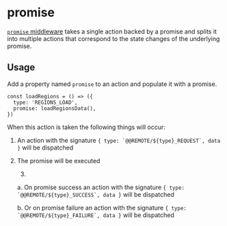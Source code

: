 # promise

[`promise` middleware](https://github.com/zakness/birchbox-gitbook/tree/1ad9356b440d8ffd191f6222475ef6f0c15444b0/src/middleware/promise/index.js) takes a single action backed by a promise and splits it into multiple actions that correspond to the state changes of the underlying promise.

## Usage

Add a property named `promise` to an action and populate it with a promise.

```text
const loadRegions = () => ({
  type: 'REGIONS_LOAD',
  promise: loadRegionsData(),
})
```

When this action is taken the following things will occur:

1. An action with the signature ``{ type: `@@REMOTE/${type}_REQUEST`, data }`` will be dispatched
2. The promise will be executed

   3.

   a. On promise success an action with the signature ``{ type: `@@REMOTE/${type}_SUCCESS`, data }`` will be dispatched

   b. Or on promise failure an action with the signature ``{ type: `@@REMOTE/${type}_FAILURE`, data }`` will be dispatched

